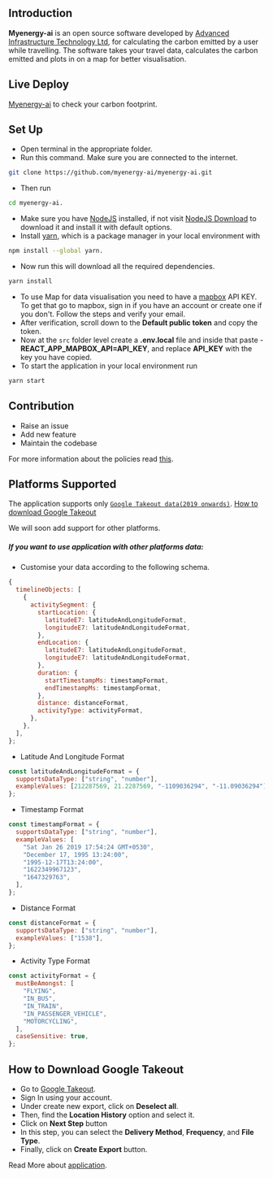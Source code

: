 ## Introduction

**Myenergy-ai** is an open source software developed by [Advanced Infrastructure Technology Ltd](https://www.advanced-infrastructure.co.uk/), for calculating the carbon emitted by a user while travelling. The software takes your travel data, calculates the carbon emitted and plots in on a map for better visualisation.

## Live Deploy

[Myenergy-ai](https://myenergy-ai.web.app/) to check your carbon footprint.

## Set Up

- Open terminal in the appropriate folder.
- Run this command. Make sure you are connected to the internet.

```sh
git clone https://github.com/myenergy-ai/myenergy-ai.git
```

- Then run

```sh
cd myenergy-ai.
```

- Make sure you have [NodeJS](https://nodejs.org/en/) installed, if not visit [NodeJS Download](https://nodejs.org/en/) to download it and install it with default options.
- Install [yarn](https://yarnpkg.com/), which is a package manager in your local environment with

```sh
npm install --global yarn.
```

- Now run this will download all the required dependencies.

```sh
yarn install
```

- To use Map for data visualisation you need to have a [mapbox](https://www.mapbox.com/) API KEY. To get that go to mapbox, sign in if you have an account or create one if you don't. Follow the steps and verify your email.
- After verification, scroll down to the **Default public token** and copy the token.
- Now at the `src` folder level create a **.env.local** file and inside that paste - **REACT_APP_MAPBOX_API=API_KEY**, and replace **API_KEY** with the key you have copied.
- To start the application in your local environment run

```sh
yarn start
```

## Contribution

- Raise an issue
- Add new feature
- Maintain the codebase

For more information about the policies read [this](https://github.com/myenergy-ai/myenergy-ai/blob/master/CONTRIBUTING.md).

## Platforms Supported

The application supports only [`Google Takeout data(2019 onwards)`](https://takeout.google.com/settings/takeout).
[How to download Google Takeout](https://github.com/myenergy-ai/myenergy-ai/blob/dev/README.md#How-to-Download-Google-Takeout)

We will soon add support for other platforms.

##### If you want to use application with other platforms data:

- Customise your data according to the following schema.

```js
{
  timelineObjects: [
    {
      activitySegment: {
        startLocation: {
          latitudeE7: latitudeAndLongitudeFormat,
          longitudeE7: latitudeAndLongitudeFormat,
        },
        endLocation: {
          latitudeE7: latitudeAndLongitudeFormat,
          longitudeE7: latitudeAndLongitudeFormat,
        },
        duration: {
          startTimestampMs: timestampFormat,
          endTimestampMs: timestampFormat,
        },
        distance: distanceFormat,
        activityType: activityFormat,
      },
    },
  ],
};
```

- Latitude And Longitude Format

```js
const latitudeAndLongitudeFormat = {
  supportsDataType: ["string", "number"],
  exampleValues: [212287569, 21.2287569, "-1109036294", "-11.09036294"],
};
```

- Timestamp Format

```js
const timestampFormat = {
  supportsDataType: ["string", "number"],
  exampleValues: [
    "Sat Jan 26 2019 17:54:24 GMT+0530",
    "December 17, 1995 13:24:00",
    "1995-12-17T13:24:00",
    "1622349967123",
    "1647329763",
  ],
};
```

- Distance Format

```js
const distanceFormat = {
  supportsDataType: ["string", "number"],
  exampleValues: ["1538"],
};
```

- Activity Type Format

```js
const activityFormat = {
  mustBeAmongst: [
    "FLYING",
    "IN_BUS",
    "IN_TRAIN",
    "IN_PASSENGER_VEHICLE",
    "MOTORCYCLING",
  ],
  caseSensitive: true,
};
```

## How to Download Google Takeout

- Go to [Google Takeout](https://takeout.google.com/settings/takeout).
- Sign In using your account.
- Under create new export, click on **Deselect all**.
- Then, find the **Location History** option and select it.
- Click on **Next Step** button
- In this step, you can select the **Delivery Method**, **Frequency**, and **File Type**.
- Finally, click on **Create Export** button.

Read More about [application](https://myenergy-ai.github.io/myenergy-ai/).
